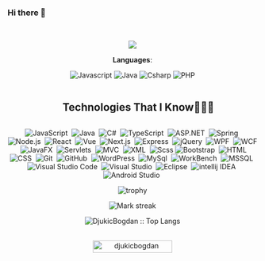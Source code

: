 ### Hi there 👋

<br>
<p align="center">
  <a href="https://github.com/DenverCoder1/readme-typing-svg"><img src="https://readme-typing-svg.herokuapp.com?font=Time+New+Roman&color=cyan&size=25&center=true&vCenter=true&width=600&height=100&lines=Bogdan+Djukic..&hearts;++;Self-taught+Full-stack+Developer,;Active+Learner/Researcher,;Love+to+learn+new+stuffs..<3"></a>
</p>

<div align="center">

**Languages**:
<br>

![Javascript](<https://img.shields.io/badge/JavaScript%20-rgb(239,216,29).svg?style=plastic&logo=javascript&logoColor=black>)
![Java](<https://img.shields.io/badge/Java%20-rgb(83,130,161).svg?style=plastic&logo=Java&logoColor=white>)
![Csharp](<https://img.shields.io/badge/Csharp%20-rgb(108,40,126).svg?style=plastic&logo=Csharp&logoColor=white>)
![PHP](<https://img.shields.io/badge/PHP%20-rgb(114,119,173).svg?style=plastic&logo=PHP&logoColor=white>)

  </div>

<div id="user-content-toc">
  <ul align="center">
    <summary><h2 style="display: inline-block">Technologies That I Know👨🏻‍💻</h2></summary>
  </ul>
</div>

<!--tech stack icons-->
<div align="center">

![JavaScript](https://img.shields.io/badge/-JavaScript-05122A?style=flat&logo=javascript)&nbsp;
![Java](https://img.shields.io/badge/-Java-05122A?style=flat&logo=Java&logoColor=FFA518)&nbsp;
![C#](<https://img.shields.io/badge/-csharp-05122A?style=flat&logo=csharp&logoColor=rgb(108,40,126)>)&nbsp;
![TypeScript](https://img.shields.io/badge/-TypeScript-05122A?style=flat&logo=TypeScript)&nbsp;
![ASP.NET](https://img.shields.io/badge/-ASP.NET-05122A?style=flat&logo=ASP-NET)&nbsp;
![Spring](https://img.shields.io/badge/-Spring-05122A?style=flat&logo=Spring&logoColor=0x3DAD6A)&nbsp;
![Node.js](https://img.shields.io/badge/-Node.js-05122A?style=flat&logo=node.js)&nbsp;
![React](https://img.shields.io/badge/-React-05122A?style=flat&logo=react)&nbsp;
![Vue](https://img.shields.io/badge/-Vue-05122A?style=flat&logo=Vue.js)&nbsp;
![Next.js](https://img.shields.io/badge/-Next.js-05122A?style=flat&logo=Next.js)&nbsp;
![Express](https://img.shields.io/badge/-Express-05122A?style=flat&logo=Express&logoColor=FFA518)&nbsp;
![jQuery](https://img.shields.io/badge/-jQuery-05122A?style=flat&logo=jQuery&logoColor=FFA518)&nbsp;
![WPF](https://img.shields.io/badge/-WPF-05122A?style=flat&logo=WPF&logoColor=FFA518)&nbsp;
![WCF](https://img.shields.io/badge/-WCF-05122A?style=flat&logo=WCF&logoColor=FFA518)&nbsp;
![JavaFX](https://img.shields.io/badge/-JavaFX-05122A?style=flat&logo=javafx&logoColor=FFA518)&nbsp;
![Servlets](https://img.shields.io/badge/-Servlets-05122A?style=flat&logo=Servlets&logoColor=FFA518)&nbsp;
![MVC](https://img.shields.io/badge/-MVC-05122A?style=flat&logo=MVC&logoColor=FFA518)&nbsp;
![XML](https://img.shields.io/badge/-XML-05122A?style=flat&logo=XML&logoColor=FFA518)&nbsp;
![Scss](https://img.shields.io/badge/-Scss-05122A?style=flat&logo=sass&logoColor=0x9563C7)
![Bootstrap](https://img.shields.io/badge/-Bootstrap-05122A?style=flat&logo=bootstrap&logoColor=563D7C)&nbsp;
![HTML](https://img.shields.io/badge/-HTML-05122A?style=flat&logo=HTML5)&nbsp;
![CSS](https://img.shields.io/badge/-CSS-05122A?style=flat&logo=CSS3&logoColor=1572B6)&nbsp;
![Git](https://img.shields.io/badge/-Git-05122A?style=flat&logo=git)&nbsp;
![GitHub](https://img.shields.io/badge/-GitHub-05122A?style=flat&logo=github)&nbsp;
![WordPress](https://img.shields.io/badge/-WordPress-05122A?style=flat&logo=WordPress)&nbsp;
![MySql](https://img.shields.io/badge/-MySql-05122A?style=flat&logo=MySql)&nbsp;
![WorkBench](https://img.shields.io/badge/-WorkBench-05122A?style=flat&logo=workbench)&nbsp;
![MSSQL](https://img.shields.io/badge/-MSSql-05122A?style=flat&logo=mssql)&nbsp;
![Visual Studio Code](https://img.shields.io/badge/-Visual%20Studio%20Code-05122A?style=flat&logo=visual-studio-code&logoColor=007ACC)&nbsp;
![Visual Studio](<https://img.shields.io/badge/-Visual%20Studio-05122A?style=flat&logo=visual-studio&logoColor=rgb(197,144,239)>)&nbsp;
![Eclipse](https://img.shields.io/badge/-Eclipse-05122A?style=flat&logo=eclipse-ide&logoColor=white)&nbsp;
![intellij IDEA](https://img.shields.io/badge/-Intellij%20IDEA-05122A?style=flat&logo=intellij-idea&logoColor=white)&nbsp;
![Android Studio](https://img.shields.io/badge/-Android%20Studio-05122A?style=flat&logo=Android%20Studio)&nbsp;

</div>

<div align="center">

![trophy](https://github-profile-trophy.vercel.app/?username=DjukicBogdan&theme=tokyonight&no-frame=true&column=5&row=2&rank=SSS,SS,S,AAA,AA,A,B,C)

</div>

<div align="center">
   <img  title="🔥 Get streak stats for your profile at git.io/streak-stats" alt="Mark streak" src="https://github-readme-streak-stats.herokuapp.com/?user=DjukicBogdan&theme=tokyonight&hide_border=false&show_icons=true" /> 
</div>

<p align="center"><img src="https://github-readme-stats.vercel.app/api/top-langs/?username=DjukicBogdan&langs_count=10&count_private=true&theme=tokyonight&layout=compact" alt="DjukicBogdan :: Top Langs" />
</p>
<br>


<div align="center"> 
	<img src="https://komarev.com/ghpvc/?username=DjukicBogdan&label=Profile%20views&color=0047AB&style=plastic?" alt="djukicbogdan" height=25px, width=160px/> 
</div>

<!--
**DjukicBogdan/DjukicBogdan** is a ✨ _special_ ✨ repository because its `README.md` (this file) appears on your GitHub profile.

Here are some ideas to get you started:

- 🔭 I’m currently working on ...
- 🌱 I’m currently learning ...
- 👯 I’m looking to collaborate on ...
- 🤔 I’m looking for help with ...
- 💬 Ask me about ...
- 📫 How to reach me: ...
- 😄 Pronouns: ...
- ⚡ Fun fact: ...
-->
